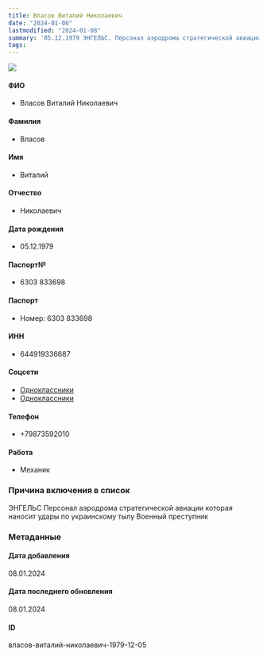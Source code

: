 ```yaml
---
title: Власов Виталий Николаевич
date: "2024-01-08"
lastmodified: "2024-01-08"
summary: '05.12.1979 ЭНГЕЛЬС. Персонал аэродрома стратегической авиации которая наносит удары по украинскому тылу. Военный преступник'
tags: 
---
```

<!--# pp2-->
<!--## Фигурант-->
<!--### Личные данные-->
<!--#### Фото-->
![](https://molfar.com/images/optimized/person-placeholder.jpg)
#### ФИО
- Власов Виталий Николаевич
#### Фамилия
- Власов
#### Имя
- Виталий
#### Отчество
- Николаевич
#### Дата рождения
- 05.12.1979
#### Паспорт№
- 6303 833698
#### Паспорт
- Номер: 6303 833698
#### ИНН
- 644919336687
#### Соцсети
- [Одноклассники](https://ok.ru/profile/574122057344)
- [Одноклассники](https://ok.ru/profile/465370203598)
#### Телефон
- +79873592010
#### Работа
- Механик
### Причина включения в список
ЭНГЕЛЬС
Персонал аэродрома стратегической авиации которая наносит удары по украинскому тылу
Военный преступник
### Метаданные
#### Дата добавления
08.01.2024
#### Дата последнего обновления
08.01.2024
#### ID
власов-виталий-николаевич-1979-12-05
<!--## END;-->
